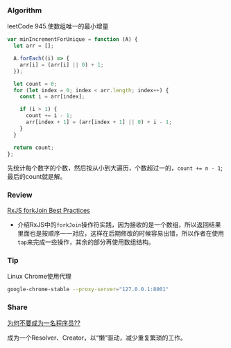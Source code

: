 ### Algorithm

leetCode 945.使数组唯一的最小增量

``` javascript
var minIncrementForUnique = function (A) {
  let arr = [];

  A.forEach((i) => {
    arr[i] = (arr[i] || 0) + 1;
  });

  let count = 0;
  for (let index = 0; index < arr.length; index++) {
    const i = arr[index];

    if (i > 1) {
      count += i - 1;
      arr[index + 1] = (arr[index + 1] || 0) + i - 1;
    }
  }

  return count;
};
```

先统计每个数字的个数，然后按从小到大遍历，个数超过一的，`count += n - 1`;最后的count就是解。

### Review

[RxJS forkJoin Best Practices](https://medium.com/better-programming/rxjs-forkjoin-never-use-array-indexes-in-subscribe-1f4005582ae8)

- 介绍RxJS中的`forkJoin`操作符实践，因为接收的是一个数组，所以返回结果里面也是按顺序一一对应，这样在后期修改的时候容易出错，所以作者在使用`tap`来完成一些操作，其余的部分再使用数组结构。

### Tip

Linux Chrome使用代理

``` bash
google-chrome-stable --proxy-server="127.0.0.1:8001"
```

### Share

[为何不要成为一名程序员??](https://www.bilibili.com/video/BV1hJ41187hs)

成为一个Resolver、Creator，以“懒”驱动，减少重复繁琐的工作。